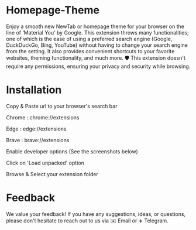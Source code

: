 # Homepage-Theme
Enjoy a smooth new NewTab or homepage theme for your browser on the line of ‘Material You’ by Google. This extension throws many functionalities; one of which is the ease of using a preferred search engine (Google, DuckDuckGo, Bing, YouTube) without having to change your search engine from the setting.
It also provides convenient shortcuts to your favorite websites, theming functionality, and much more. 🛡️ This extension doesn't require any permissions, ensuring your privacy and security while browsing.

# Installation
Copy & Paste url to your browser's search bar

Chrome : chrome://extensions

Edge : edge://extensions

Brave : brave://extensions

Enable developer options (See the screenshots below)

Click on 'Load unpacked' option

Browse & Select your extension folder

# Feedback
We value your feedback! If you have any suggestions, ideas, or questions, please don't hesitate to reach out to us via ✉️ Email or ✈️ Telegram.
